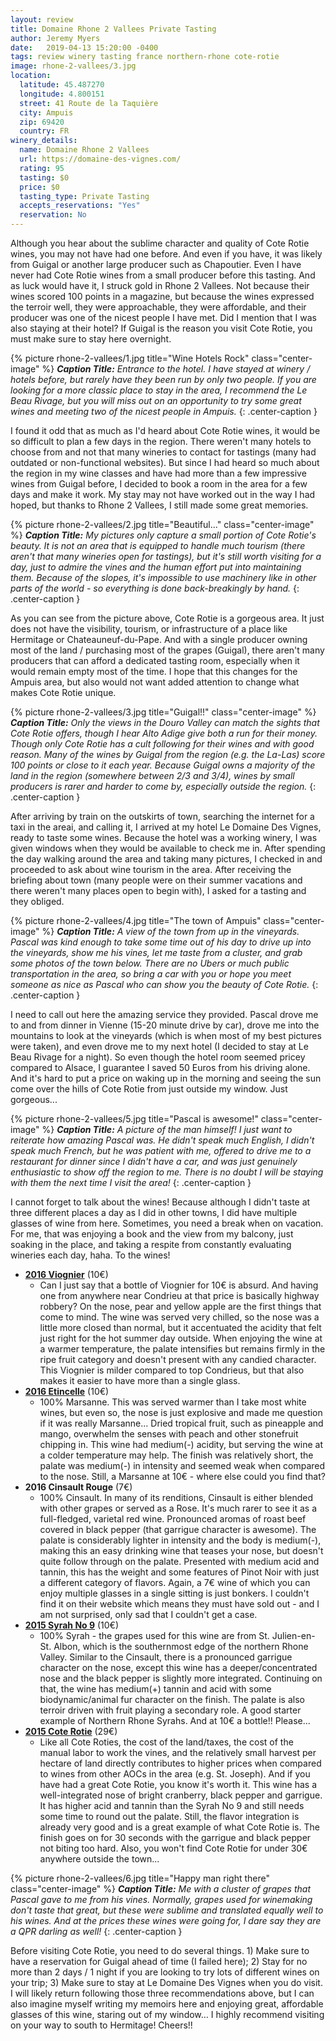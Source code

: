 ```yaml
---
layout: review
title: Domaine Rhone 2 Vallees Private Tasting
author: Jeremy Myers
date:   2019-04-13 15:20:00 -0400
tags: review winery tasting france northern-rhone cote-rotie
image: rhone-2-vallees/3.jpg
location:
  latitude: 45.487270
  longitude: 4.800151
  street: 41 Route de la Taquière
  city: Ampuis
  zip: 69420
  country: FR
winery_details:
  name: Domaine Rhone 2 Vallees
  url: https://domaine-des-vignes.com/
  rating: 95
  tasting: $0
  price: $0
  tasting_type: Private Tasting
  accepts_reservations: "Yes"
  reservation: No
---
```

Although you hear about the sublime character and quality of Cote Rotie wines, you may not have had one before.  And even if you have, it was likely from Guigal or another large producer such as Chapoutier.  Even I have never had Cote Rotie wines from a small producer before this tasting.  And as luck would have it, I struck gold in Rhone 2 Vallees.  Not because their wines scored 100 points in a magazine, but because the wines expressed the terroir well, they were approachable, they were affordable, and their producer was one of the nicest people I have met.  Did I mention that I was also staying at their hotel?  If Guigal is the reason you visit Cote Rotie, you must make sure to stay here overnight.

{% picture rhone-2-vallees/1.jpg title="Wine Hotels Rock" class="center-image" %}
***Caption Title:*** *Entrance to the hotel.  I have stayed at winery / hotels before, but rarely have they been run by only two people.  If you are looking for a more classic place to stay in the area, I recommend the Le Beau Rivage, but you will miss out on an opportunity to try some great wines and meeting two of the nicest people in Ampuis.*
{: .center-caption }

I found it odd that as much as I'd heard about Cote Rotie wines, it would be so difficult to plan a few days in the region.  There weren't many hotels to choose from and not that many wineries to contact for tastings (many had outdated or non-functional websites).  But since I had heard so much about the region in my wine classes and have had more than a few impressive wines from Guigal before, I decided to book a room in the area for a few days and make it work.  My stay may not have worked out in the way I had hoped, but thanks to Rhone 2 Vallees, I still made some great memories.  

{% picture rhone-2-vallees/2.jpg title="Beautiful..." class="center-image" %}
***Caption Title:*** *My pictures only capture a small portion of Cote Rotie's beauty.  It is not an area that is equipped to handle much tourism (there aren't that many wineries open for tastings), but it's still worth visiting for a day, just to admire the vines and the human effort put into maintaining them.  Because of the slopes, it's impossible to use machinery like in other parts of the world - so everything is done back-breakingly by hand.*
{: .center-caption }

As you can see from the picture above, Cote Rotie is a gorgeous area.  It just does not have the visibility, tourism, or infrastructure of a place like Hermitage or Chateauneuf-du-Pape.  And with a single producer owning most of the land / purchasing most of the grapes (Guigal), there aren't many producers that can afford a dedicated tasting room, especially when it would remain empty most of the time.  I hope that this changes for the Ampuis area, but also would not want added attention to change what makes Cote Rotie unique.

{% picture rhone-2-vallees/3.jpg title="Guigal!!" class="center-image" %}
***Caption Title:*** *Only the views in the Douro Valley can match the sights that Cote Rotie offers, though I hear Alto Adige give both a run for their money.  Though only Cote Rotie has a cult following for their wines and with good reason.  Many of the wines by Guigal from the region (e.g. the La-Las) score 100 points or close to it each year.  Because Guigal owns a majority of the land in the region (somewhere between 2/3 and 3/4), wines by small producers is rarer and harder to come by, especially outside the region.*
{: .center-caption }

After arriving by train on the outskirts of town, searching the internet for a taxi in the areai, and calling it, I arrived at my hotel Le Domaine Des Vignes, ready to taste some wines.  Because the hotel was a working winery, I was given windows when they would be available to check me in.  After spending the day walking around the area and taking many pictures, I checked in and proceeded to ask about wine tourism in the area.  After receiving the briefing about town (many people were on their summer vacations and there weren't many places open to begin with), I asked for a tasting and they obliged.

{% picture rhone-2-vallees/4.jpg title="The town of Ampuis" class="center-image" %}
***Caption Title:*** *A view of the town from up in the vineyards.  Pascal was kind enough to take some time out of his day to drive up into the vineyards, show me his vines, let me taste from a cluster, and grab some photos of the town below.  There are no Ubers or much public transportation in the area, so bring a car with you or hope you meet someone as nice as Pascal who can show you the beauty of Cote Rotie.*
{: .center-caption }

I need to call out here the amazing service they provided.  Pascal drove me to and from dinner in Vienne (15-20 minute drive by car), drove me into the mountains to look at the vineyards (which is when most of my best pictures were taken), and even drove me to my next hotel (I decided to stay at Le Beau Rivage for a night).  So even though the hotel room seemed pricey compared to Alsace, I guarantee I saved 50 Euros from his driving alone.  And it's hard to put a price on waking up in the morning and seeing the sun come over the hills of Cote Rotie from just outside my window.  Just gorgeous...

{% picture rhone-2-vallees/5.jpg title="Pascal is awesome!" class="center-image" %}
***Caption Title:*** *A picture of the man himself!  I just want to reiterate how amazing Pascal was.  He didn't speak much English, I didn't speak much French, but he was patient with me, offered to drive me to a restaurant for dinner since I didn't have a car, and was just genuinely enthusiastic to show off the region to me.  There is no doubt I will be staying with them the next time I visit the area!*
{: .center-caption }

I cannot forget to talk about the wines!  Because although I didn't taste at three different places a day as I did in other towns, I did have multiple glasses of wine from here.  Sometimes, you need a break when on vacation.  For me, that was enjoying a book and the view from my balcony, just soaking in the place, and taking a respite from constantly evaluating wineries each day, haha.  To the wines!

* [**2016 Viognier**](https://domaine-des-vignes.com/shop/vins/viognier-blanc/) (10€)
  * Can I just say that a bottle of Viognier for 10€ is absurd.  And having one from anywhere near Condrieu at that price is basically highway robbery?  On the nose, pear and yellow apple are the first things that come to mind.  The wine was served very chilled, so the nose was a little more closed than normal, but it accentuated the acidity that felt just right for the hot summer day outside.  When enjoying the wine at a warmer temperature, the palate intensifies but remains firmly in the ripe fruit category and doesn't present with any candied character.  This Viognier is milder compared to top Condrieus, but that also makes it easier to have more than a single glass.
* [**2016 Etincelle**](https://domaine-des-vignes.com/shop/vins/etincelle/) (10€) 
  * 100% Marsanne.  This was served warmer than I take most white wines, but even so, the nose is just explosive and made me question if it was really Marsanne...  Dried tropical fruit, such as pineapple and mango, overwhelm the senses with peach and other stonefruit chipping in.  This wine had medium(-) acidity, but serving the wine at a colder temperature may help.  The finish was relatively short, the palate was medium(-) in intensity and seemed weak when compared to the nose.  Still, a Marsanne at 10€ - where else could you find that?
* **2016 Cinsault Rouge** (7€)
  * 100% Cinsault.  In many of its renditions, Cinsault is either blended with other grapes or served as a Rose.  It's much rarer to see it as a full-fledged, varietal red wine.  Pronounced aromas of roast beef covered in black pepper (that garrigue character is awesome).  The palate is considerably lighter in intensity and the body is medium(-), making this an easy drinking wine that teases your nose, but doesn't quite follow through on the palate.  Presented with medium acid and tannin, this has the weight and some features of Pinot Noir with just a different category of flavors.  Again, a 7€ wine of which you can enjoy multiple glasses in a single sitting is just bonkers.  I couldn't find it on their website which means they must have sold out - and I am not surprised, only sad that I couldn't get a case.
* [**2015 Syrah No 9**](ihttps://domaine-des-vignes.com/shop/vins/syrah-n9/) (10€)
  * 100% Syrah - the grapes used for this wine are from St. Julien-en-St. Albon, which is the southernmost edge of the northern Rhone Valley.  Similar to the Cinsault, there is a pronounced garrigue character on the nose, except this wine has a deeper/concentrated nose and the black pepper is slightly more integrated.  Continuing on that, the wine has medium(+) tannin and acid with some biodynamic/animal fur character on the finish.  The palate is also terroir driven with fruit playing a secondary role.  A good starter example of Northern Rhone Syrahs.  And at 10€ a bottle!!  Please...
* [**2015 Cote Rotie**](https://domaine-des-vignes.com/shop/vins/cote-rotie-2016/) (29€)
  * Like all Cote Roties, the cost of the land/taxes, the cost of the manual labor to work the vines, and the relatively small harvest per hectare of land directly contributes to higher prices when compared to wines from other AOCs in the area (e.g. St. Joseph).  And if you have had a great Cote Rotie, you know it's worth it.  This wine has a well-integrated nose of bright cranberry, black pepper and garrigue.  It has higher acid and tannin than the Syrah No 9 and still needs some time to round out the palate.  Still, the flavor integration is already very good and is a great example of what Cote Rotie is.  The finish goes on for 30 seconds with the garrigue and black pepper not biting too hard.  Also, you won't find Cote Rotie for under 30€ anywhere outside the town...

{% picture rhone-2-vallees/6.jpg title="Happy man right there" class="center-image" %}
***Caption Title:*** *Me with a cluster of grapes that Pascal gave to me from his vines.  Normally, grapes used for winemaking don't taste that great, but these were sublime and translated equally well to his wines.  And at the prices these wines were going for, I dare say they are a QPR darling as well!*
{: .center-caption }

Before visiting Cote Rotie, you need to do several things.  1) Make sure to have a reservation for Guigal ahead of time (I failed here); 2) Stay for no more than 2 days / 1 night if you are looking to try lots of different wines on your trip; 3) Make sure to stay at Le Domaine Des Vignes when you do visit.  I will likely return following those three recommendations above, but I can also imagine myself writing my memoirs here and enjoying great, affordable glasses of this wine, staring out of my window...  I highly recommend visiting on your way to south to Hermitage!  Cheers!!
